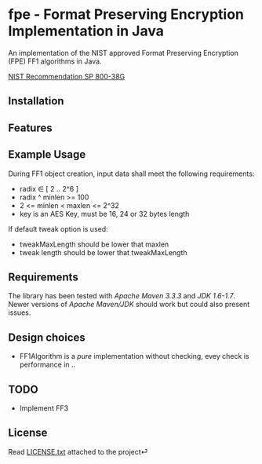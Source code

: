 # fpe - Format Preserving Encryption Implementation in Java


An implementation of the NIST approved Format Preserving Encryption (FPE) FF1 algorithms in Java.

[NIST Recommendation SP 800-38G](http://nvlpubs.nist.gov/nistpubs/SpecialPublications/NIST.SP.800-38G.pdf)

## Installation


## Features


## Example Usage

During FF1 object creation, input data shall meet the following requirements:

- radix ∈ [ 2 .. 2^6 ]
- radix ^ minlen >= 100
- 2 <= minlen < maxlen <= 2^32
- key is an AES Key, must be 16, 24 or 32 bytes length

If default tweak option is used:

- tweakMaxLength should be lower that maxlen
- tweak length should be lower that tweakMaxLength





## Requirements

The library has been tested with _Apache Maven 3.3.3_ and _JDK 1.6-1.7_. Newer versions of _Apache Maven/JDK_ should work but could also present issues.

## Design choices

- FF1Algorithm is a _pure_ implementation without checking, evey check is performance in ..

## TODO

* Implement FF3

## License 

Read [LICENSE.txt](LICENSE.txt) attached to the project⏎
